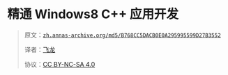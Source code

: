 # 精通 Windows8 C++ 应用开发

> 原文：[`zh.annas-archive.org/md5/B768CC5DACB0E0A295995599D27B3552`](https://zh.annas-archive.org/md5/B768CC5DACB0E0A295995599D27B3552)
> 
> 译者：[飞龙](https://github.com/wizardforcel)
> 
> 协议：[CC BY-NC-SA 4.0](http://creativecommons.org/licenses/by-nc-sa/4.0/)